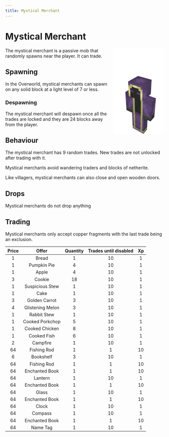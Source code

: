 ```yaml
---
title: Mystical Merchant
---
```


# Mystical Merchant

<img alt="Mystical Merchant" src="/assets/images/mystical_merchant.png" style="float: right;"/>
The mystical merchant is a passive mob that randomly spawns near the player. It can trade.

## Spawning

In the Overworld, mystical merchants can spawn on any solid block at a light level of 7 or less.

### Despawning

The mystical merchant will despawn once all the trades are locked and they are 24 blocks away from the player.

## Behaviour

The mystical merchant has 9 random trades. New trades are not unlocked after trading with it.

Mystical merchants avoid wandering traders and blocks of netherite.

Like villagers, mystical merchants can also close and open wooden doors.

## Drops

Mystical merchants do not drop anything

## Trading
 Mystical merchants only accept copper fragments with the last trade being an exclusion.
 
| Price |      Offer      | Quantity | Trades until disabled | Xp |
|:-----:|:---------------:|:--------:|:---------------------:|:--:|
|   1   |      Bread      |     1    |           10          |  1 |
|   1   |   Pumpkin Pie   |     4    |           10          |  1 |
|   1   |      Apple      |     4    |           10          |  1 |
|   3   |      Cookie     |     18   |           10          |  1 |
|   1   | Suspicious Stew |     1    |           10          |  1 |
|   1   |       Cake      |     1    |           10          |  1 |
|   3   |   Golden Carrot |     3    |           10          |  1 |
|   4   | Glistening Melon|     3    |           10          |  1 |
|   1   | Rabbit Stew     |     1    |           10          |  1 |
|   1   | Cooked Porkchop |     5    |           10          |  1 |
|   1   | Cooked Chicken  |     8    |           10          |  1 |
|   1   | Cooked Fish     |     6    |           10          |  1 |
|   2   | Campfire        |     1    |           10          |  1 |
|   64  | Fishing Rod     |     1    |           1           |  10|
|   6   | Bookshelf       |     3    |           10          |  1 |
|   64  | Fishing Rod     |     1    |           1           |  10|
|   64  | Enchanted Book  |     1    |           1           |  10|
|   64  | Lantern         |     1    |           10          |  1 |
|   64  | Enchanted Book  |     1    |           1           |  10|
|   64  | Glass           |     1    |           10          |  1 |
|   64  | Enchanted Book  |     1    |           1           |  10|
|   64  | Clock           |     1    |           10          |  1 |
|   64  | Compass         |     1    |           10          |  1 |
|   64  | Enchanted Book  |     1    |           1           |  10|
|   64  | Name Tag        |     1    |           10          |  1 |